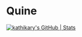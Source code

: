 # Quine
[![kathikary's GitHub | Stats](https://stats.quine.sh/kathikary/github?theme=dark)](https://quine.sh?utm_source=widgets&utm_campaign=kathikary)
